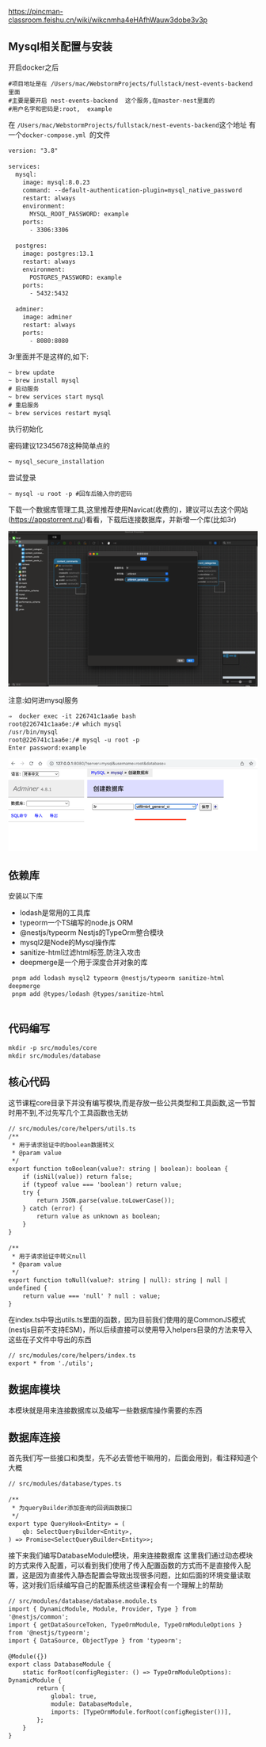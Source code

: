 https://pincman-classroom.feishu.cn/wiki/wikcnmha4eHAfhWauw3dobe3v3p

## Mysql相关配置与安装

开启docker之后

```shell
#项目地址是在 /Users/mac/WebstormProjects/fullstack/nest-events-backend  里面
#主要是要开启 nest-events-backend  这个服务,在master-nest里面的
#用户名字和密码是:root,  example

```
在  `/Users/mac/WebstormProjects/fullstack/nest-events-backend`这个地址
有一个`docker-compose.yml `的文件

```shell
version: "3.8"

services:
  mysql:
    image: mysql:8.0.23
    command: --default-authentication-plugin=mysql_native_password
    restart: always
    environment:
      MYSQL_ROOT_PASSWORD: example
    ports:
      - 3306:3306

  postgres:
    image: postgres:13.1
    restart: always
    environment:
      POSTGRES_PASSWORD: example
    ports:
      - 5432:5432

  adminer:
    image: adminer
    restart: always
    ports:
      - 8080:8080

```

3r里面并不是这样的,如下:

```shell
~ brew update
~ brew install mysql
# 启动服务
~ brew services start mysql
# 重启服务
~ brew services restart mysql
```
执行初始化

密码建议12345678这种简单点的

```shell
~ mysql_secure_installation
```
尝试登录

```shell
~ mysql -u root -p #回车后输入你的密码
```

下载一个数据库管理工具,这里推荐使用Navicat(收费的)，建议可以去这个网站(https://appstorrent.ru/)看看，下载后连接数据库，并新增一个库(比如3r)

![img_4.png](img_4.png)

注意:如何进mysql服务

```shell
⇒  docker exec -it 226741c1aa6e bash
root@226741c1aa6e:/# which mysql
/usr/bin/mysql
root@226741c1aa6e:/# mysql -u root -p
Enter password:example
```
![img_5.png](img_5.png)



## 依赖库

安装以下库
- lodash是常用的工具库
- typeorm一个TS编写的node.js ORM
- @nestjs/typeorm Nestjs的TypeOrm整合模块
- mysql2是Node的Mysql操作库
- sanitize-html过滤html标签,防注入攻击
- deepmerge是一个用于深度合并对象的库

```shell
 pnpm add lodash mysql2 typeorm @nestjs/typeorm sanitize-html deepmerge
 pnpm add @types/lodash @types/sanitize-html
 
```


## 代码编写

```shell
mkdir -p src/modules/core
mkdir src/modules/database

```

## 核心代码

这节课程core目录下并没有编写模块,而是存放一些公共类型和工具函数,这一节暂时用不到,不过先写几个工具函数也无妨

```shell
// src/modules/core/helpers/utils.ts
/**
 * 用于请求验证中的boolean数据转义
 * @param value
 */
export function toBoolean(value?: string | boolean): boolean {
    if (isNil(value)) return false;
    if (typeof value === 'boolean') return value;
    try {
        return JSON.parse(value.toLowerCase());
    } catch (error) {
        return value as unknown as boolean;
    }
}

/**
 * 用于请求验证中转义null
 * @param value
 */
export function toNull(value?: string | null): string | null | undefined {
    return value === 'null' ? null : value;
}
```
在index.ts中导出utils.ts里面的函数，因为目前我们使用的是CommonJS模式(nestjs目前不支持ESM)，所以后续直接可以使用导入helpers目录的方法来导入这些在子文件中导出的东西

```shell
// src/modules/core/helpers/index.ts
export * from './utils';
```

## 数据库模块
本模块就是用来连接数据库以及编写一些数据库操作需要的东西

## 数据库连接

首先我们写一些接口和类型，先不必去管他干嘛用的，后面会用到，看注释知道个大概

```shell
// src/modules/database/types.ts

/**
 * 为queryBuilder添加查询的回调函数接口
 */
export type QueryHook<Entity> = (
    qb: SelectQueryBuilder<Entity>,
) => Promise<SelectQueryBuilder<Entity>>;
```


接下来我们编写DatabaseModule模块，用来连接数据库
这里我们通过动态模块的方式来传入配置，可以看到我们使用了传入配置函数的方式而不是直接传入配置，这是因为直接传入静态配置会导致出现很多问题，比如后面的环境变量读取等，这对我们后续编写自己的配置系统这些课程会有一个理解上的帮助


```shell
// src/modules/database/database.module.ts
import { DynamicModule, Module, Provider, Type } from '@nestjs/common';
import { getDataSourceToken, TypeOrmModule, TypeOrmModuleOptions } from '@nestjs/typeorm';
import { DataSource, ObjectType } from 'typeorm';

@Module({})
export class DatabaseModule {
    static forRoot(configRegister: () => TypeOrmModuleOptions): DynamicModule {
        return {
            global: true,
            module: DatabaseModule,
            imports: [TypeOrmModule.forRoot(configRegister())],
        };
    }
}
```

















